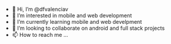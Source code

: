 - 👋 Hi, I’m @dfvalenciav
- 👀 I’m interested in mobile and web development
- 🌱 I’m currently learning mobile and web develpment
- 💞️ I’m looking to collaborate on android and full stack projects
- 📫 How to reach me ...

<!---
dfvalenciav/dfvalenciav is a ✨ special ✨ repository because its `README.md` (this file) appears on your GitHub profile.
You can click the Preview link to take a look at your changes.
--->
